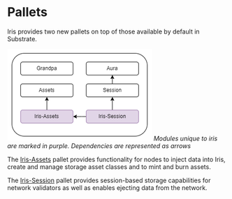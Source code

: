 # Pallets

Iris provides two new pallets on top of those available by default in Substrate.

![runtime modules](./resources/runtime_modules.png)
*Modules unique to iris are marked in purple. Dependencies are represented as arrows*

The [Iris-Assets](./pallet_iris_assets.md) pallet provides functionality for nodes to inject data into Iris, create and manage storage asset classes and to mint and burn assets.

The [Iris-Session](./pallet_iris_session.md) pallet provides session-based storage capabilities for network validators as well as enables ejecting data from the network.

